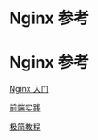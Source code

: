 # Nginx 参考

# Nginx 参考

[Nginx 入门](https://xuexb.github.io/learn-nginx/)

[前端实践](https://juejin.cn/post/6963437199811411975?searchId=20230812183211609084147E36E8BAFC4D)

[极简教程](https://github.com/dunwu/nginx-tutorial)
